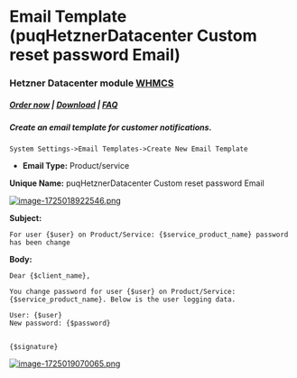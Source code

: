 # Email Template (puqHetznerDatacenter Custom reset password Email)

### Hetzner Datacenter module **[WHMCS](https://puqcloud.com/link.php?id=77)**

#####  [Order now](https://puqcloud.com/whmcs-module-hetznerdatacenter.php) | [Download](https://download.puqcloud.com/WHMCS/servers/PUQ_WHMCS-HetznerDatacenter/) | [FAQ](https://faq.puqcloud.com/)

##### Create an email template for customer notifications.

```
System Settings->Email Templates->Create New Email Template
```

- **Email Type:** Product/service

**Unique Name:** puqHetznerDatacenter Custom reset password Email

[![image-1725018922546.png](https://doc.puq.info/uploads/images/gallery/2024-08/scaled-1680-/image-1725018922546.png)](https://doc.puq.info/uploads/images/gallery/2024-08/image-1725018922546.png)

 **Subject:**

```
For user {$user} on Product/Service: {$service_product_name} password has been change
```

**Body:**

```
Dear {$client_name},

You change password for user {$user} on Product/Service: {$service_product_name}. Below is the user logging data.

User: {$user}
New password: {$password}


{$signature}
```

[![image-1725019070065.png](https://doc.puq.info/uploads/images/gallery/2024-08/scaled-1680-/image-1725019070065.png)](https://doc.puq.info/uploads/images/gallery/2024-08/image-1725019070065.png)